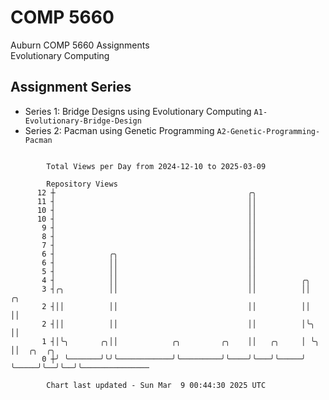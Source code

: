 # COMP 5660
Auburn COMP 5660 Assignments  
Evolutionary Computing

## Assignment Series
- Series 1: Bridge Designs using Evolutionary Computing `A1-Evolutionary-Bridge-Design`
- Series 2: Pacman using Genetic Programming `A2-Genetic-Programming-Pacman`

```

        Total Views per Day from 2024-12-10 to 2025-03-09

        Repository Views
      12 ┼                                           ╭╮
      11 ┤                                           ││
      10 ┤                                           ││
      10 ┤                                           ││
       9 ┤                                           ││
       8 ┤                                           ││
       7 ┤                                           ││
       6 ┤            ╭╮                             ││
       6 ┤            ││                             ││
       5 ┤            ││                             ││
       4 ┤            ││                             ││          ╭╮
       3 ┤╭╮          ││                             ││          ││       ╭╮
       2 ┤││          ││                             ││          ││       ││
       2 ┤││          ││                             ││          │╰╮      ││
       1 ┤│╰╮       ╭╮││            ╭╮         ╭╮    ││   ╭╮     │ ╰╮     ││  ╭╮  ╭╮
       0 ┼╯ ╰───────╯╰╯╰────────────╯╰─────────╯╰────╯╰───╯╰─────╯  ╰─────╯╰──╯╰──╯╰───────────────

        Chart last updated - Sun Mar  9 00:44:30 2025 UTC
        
```
